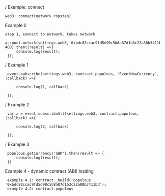 / Example: connect

`web3: connect(network.ropsten)`

Example 0
```
step 1, connect to network. takes network
 account.unlock(settings.web3,'0xbdc82ccac9fd5d90c5b8a87d1b3c22a88b3411bd','password9', 400).then((result) =>{
     console.log(result);
 });
```

/ Example 1
```
 event.subscribe(settings.web3, contract.populous, 'EventNewCurrency', (callback) =>{

     console.log(1, callback)

 });
```

/ Example 2
```
 var a = event.subscribeAll(settings.web3, contract.populous, (callback) =>{

     console.log(2, callback)

 });
```


/ Example 3
```
 populous.getCurrency('GBP').then(result => {
     console.log(result);
 })
 ```
 
  Example 4 - dynamic contract (ABI) loading
 ```
  example 4.1: contract._build('populous', '0xbdc82ccac9fd5d90c5b8a87d1b3c22a88b3411bd');
  example 4.2: contract.populous
  ```